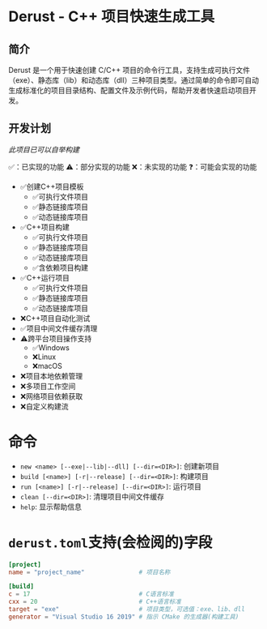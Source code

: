 # Derust - C++ 项目快速生成工具

## 简介
Derust 是一个用于快速创建 C/C++ 项目的命令行工具，支持生成可执行文件（exe）、静态库（lib）和动态库（dll）三种项目类型。通过简单的命令即可自动生成标准化的项目目录结构、配置文件及示例代码，帮助开发者快速启动项目开发。

## 开发计划

*此项目已可以自举构建*

✅：已实现的功能
⚠️：部分实现的功能
❌：未实现的功能
❓：可能会实现的功能

+ ✅创建C++项目模板
    + ✅可执行文件项目
    + ✅静态链接库项目
    + ✅动态链接库项目
+ ✅C++项目构建
    + ✅可执行文件项目
    + ✅静态链接库项目
    + ✅动态链接库项目
    + ✅含依赖项目构建
+ ✅C++运行项目
    + ✅可执行文件项目
    + ✅静态链接库项目
    + ✅动态链接库项目
+ ❌C++项目自动化测试
+ ✅项目中间文件缓存清理
+ ⚠️跨平台项目操作支持
    + ✅Windows
    + ❌Linux
    + ❌macOS
+ ❌项目本地依赖管理
+ ❌多项目工作空间
+ ❌网络项目依赖获取
+ ❌自定义构建流

# 命令
+ `new <name> [--exe|--lib|--dll] [--dir=<DIR>]`: 创建新项目
+ `build [<name>] [-r|--release] [--dir=<DIR>]`: 构建项目
+ `run [<name>] [-r|--release] [--dir=<DIR>]`: 运行项目
+ `clean [--dir=<DIR>]`: 清理项目中间文件缓存
+ `help`: 显示帮助信息

# `derust.toml`支持(会检阅的)字段
```toml
[project]
name = "project_name"               # 项目名称

[build]
c = 17                              # C语言标准
cxx = 20                            # C++语言标准
target = "exe"                      # 项目类型，可选值：exe、lib、dll
generator = "Visual Studio 16 2019" # 指示 CMake 的生成器(构建工具)
```